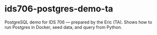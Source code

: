 # ids706-postgres-demo-ta
PostgreSQL demo for IDS 706 — prepared by the Eric (TA). Shows how to run Postgres in Docker, seed data, and query from Python.
